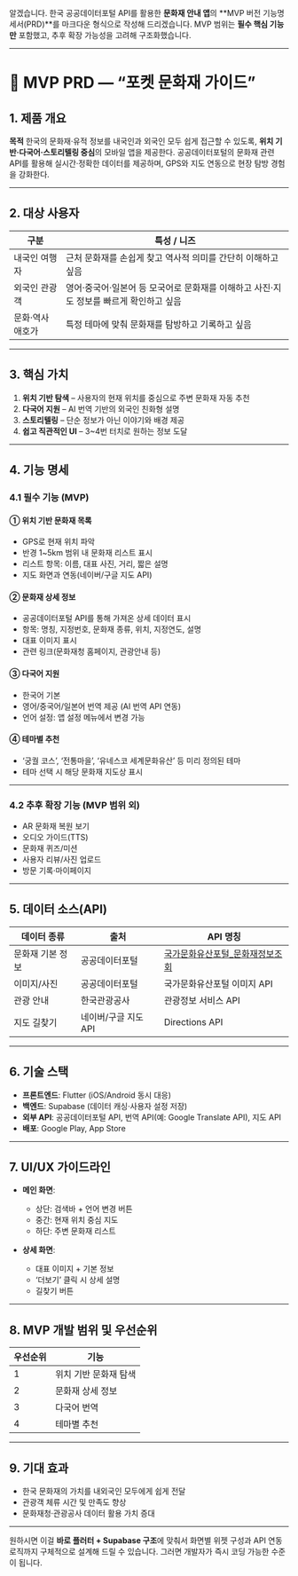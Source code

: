 알겠습니다.
한국 공공데이터포털 API를 활용한 **문화재 안내 앱**의 \*\*MVP 버전 기능명세서(PRD)\*\*를 마크다운 형식으로 작성해 드리겠습니다.
MVP 범위는 **필수 핵심 기능만** 포함했고, 추후 확장 가능성을 고려해 구조화했습니다.

---

# 📄 MVP PRD ― “포켓 문화재 가이드”

## 1. 제품 개요

**목적**
한국의 문화재·유적 정보를 내국인과 외국인 모두 쉽게 접근할 수 있도록, **위치 기반·다국어·스토리텔링 중심**의 모바일 앱을 제공한다.
공공데이터포털의 문화재 관련 API를 활용해 실시간·정확한 데이터를 제공하며, GPS와 지도 연동으로 현장 탐방 경험을 강화한다.

---

## 2. 대상 사용자

| 구분        | 특성 / 니즈                                           |
| --------- | ------------------------------------------------- |
| 내국인 여행자   | 근처 문화재를 손쉽게 찾고 역사적 의미를 간단히 이해하고 싶음                |
| 외국인 관광객   | 영어·중국어·일본어 등 모국어로 문화재를 이해하고 사진·지도 정보를 빠르게 확인하고 싶음 |
| 문화·역사 애호가 | 특정 테마에 맞춰 문화재를 탐방하고 기록하고 싶음                       |

---

## 3. 핵심 가치

1. **위치 기반 탐색** – 사용자의 현재 위치를 중심으로 주변 문화재 자동 추천
2. **다국어 지원** – AI 번역 기반의 외국인 친화형 설명
3. **스토리텔링** – 단순 정보가 아닌 이야기와 배경 제공
4. **쉽고 직관적인 UI** – 3\~4번 터치로 원하는 정보 도달

---

## 4. 기능 명세

### 4.1 필수 기능 (MVP)

#### ① 위치 기반 문화재 목록

* GPS로 현재 위치 파악
* 반경 1\~5km 범위 내 문화재 리스트 표시
* 리스트 항목: 이름, 대표 사진, 거리, 짧은 설명
* 지도 화면과 연동(네이버/구글 지도 API)

#### ② 문화재 상세 정보

* 공공데이터포털 API를 통해 가져온 상세 데이터 표시
* 항목: 명칭, 지정번호, 문화재 종류, 위치, 지정연도, 설명
* 대표 이미지 표시
* 관련 링크(문화재청 홈페이지, 관광안내 등)

#### ③ 다국어 지원

* 한국어 기본
* 영어/중국어/일본어 번역 제공 (AI 번역 API 연동)
* 언어 설정: 앱 설정 메뉴에서 변경 가능

#### ④ 테마별 추천

* ‘궁궐 코스’, ‘전통마을’, ‘유네스코 세계문화유산’ 등 미리 정의된 테마
* 테마 선택 시 해당 문화재 지도상 표시

---

### 4.2 추후 확장 기능 (MVP 범위 외)

* AR 문화재 복원 보기
* 오디오 가이드(TTS)
* 문화재 퀴즈/미션
* 사용자 리뷰/사진 업로드
* 방문 기록·마이페이지

---

## 5. 데이터 소스(API)

| 데이터 종류    | 출처            | API 명칭                                                               |
| --------- | ------------- | -------------------------------------------------------------------- |
| 문화재 기본 정보 | 공공데이터포털       | [국가문화유산포털\_문화재정보조회](https://www.data.go.kr/data/15034324/openapi.do?recommendDataYn=Y) |
| 이미지/사진    | 공공데이터포털       | 국가문화유산포털 이미지 API                                                     |
| 관광 안내     | 한국관광공사        | 관광정보 서비스 API                                                         |
| 지도 길찾기    | 네이버/구글 지도 API | Directions API                                                       |

---

## 6. 기술 스택

* **프론트엔드**: Flutter (iOS/Android 동시 대응)
* **백엔드**: Supabase (데이터 캐싱·사용자 설정 저장)
* **외부 API**: 공공데이터포털 API, 번역 API(예: Google Translate API), 지도 API
* **배포**: Google Play, App Store

---

## 7. UI/UX 가이드라인

* **메인 화면**:

  * 상단: 검색바 + 언어 변경 버튼
  * 중간: 현재 위치 중심 지도
  * 하단: 주변 문화재 리스트
* **상세 화면**:

  * 대표 이미지 + 기본 정보
  * ‘더보기’ 클릭 시 상세 설명
  * 길찾기 버튼

---

## 8. MVP 개발 범위 및 우선순위

| 우선순위 | 기능           |
| ---- | ------------ |
| 1    | 위치 기반 문화재 탐색 |
| 2    | 문화재 상세 정보    |
| 3    | 다국어 번역       |
| 4    | 테마별 추천       |

---

## 9. 기대 효과

* 한국 문화재의 가치를 내외국인 모두에게 쉽게 전달
* 관광객 체류 시간 및 만족도 향상
* 문화재청·관광공사 데이터 활용 가치 증대

---

원하시면 이걸 **바로 플러터 + Supabase 구조**에 맞춰서
화면별 위젯 구성과 API 연동 로직까지 구체적으로 설계해 드릴 수 있습니다.
그러면 개발자가 즉시 코딩 가능한 수준이 됩니다.
